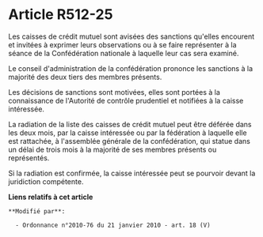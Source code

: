 # Article R512-25

Les caisses de crédit mutuel sont avisées des sanctions qu'elles encourent et invitées à exprimer leurs observations ou à se
faire représenter à la séance de la Confédération nationale à laquelle leur cas sera examiné. 

Le conseil d'administration de la confédération prononce les sanctions à la majorité des deux tiers des membres présents. 

Les décisions de sanctions sont motivées, elles sont portées à la connaissance de l'Autorité de contrôle prudentiel et
notifiées à la caisse intéressée. 

La radiation de la liste des caisses de crédit mutuel peut être déférée dans les deux mois, par la caisse intéressée ou par
la fédération à laquelle elle est rattachée, à l'assemblée générale de la confédération, qui statue dans un délai de trois
mois à la majorité de ses membres présents ou représentés. 

Si la radiation est confirmée, la caisse intéressée peut se pourvoir devant la juridiction compétente.

**Liens relatifs à cet article**

	**Modifié par**:

	  - Ordonnance n°2010-76 du 21 janvier 2010 - art. 18 (V)
